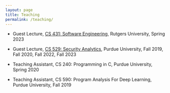 ```yaml
---
layout: page
title: Teaching
permalink: /teaching/
---
```


* Guest Lecture, [CS 431: Software Engineering](https://people.cs.rutgers.edu/~jz798/CS431/index.html), Rutgers University, Spring 2023

* Guest Lecture, [CS 529: Security Analytics](https://beerkay.github.io/cs529/content/syllabus/CS529.pdf), Purdue University, Fall 2019, Fall 2020, Fall 2022, Fall 2023

* Teaching Assistant, CS 240: Programming in C, Purdue University, Spring 2020

* Teaching Assistant, CS 590: Program Analysis For Deep Learning, Purdue University, Fall 2019
